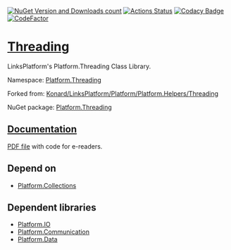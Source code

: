 [![NuGet Version and Downloads count](https://buildstats.info/nuget/Platform.Threading)](https://www.nuget.org/packages/Platform.Threading)
[![Actions Status](https://github.com/linksplatform/Threading/workflows/CD/badge.svg)](https://github.com/linksplatform/Threading/actions?workflow=CD)
[![Codacy Badge](https://api.codacy.com/project/badge/Grade/6a2021cabd0a4a60822ec5fdb2f63c0e)](https://app.codacy.com/gh/linksplatform/Threading?utm_source=github.com&utm_medium=referral&utm_content=linksplatform/Threading&utm_campaign=Badge_Grade_Settings)
[![CodeFactor](https://www.codefactor.io/repository/github/linksplatform/threading/badge)](https://www.codefactor.io/repository/github/linksplatform/threading)

# [Threading](https://github.com/linksplatform/Threading)

LinksPlatform's Platform.Threading Class Library.

Namespace: [Platform.Threading](https://linksplatform.github.io/Threading/csharp/api/Platform.Threading.html)

Forked from: [Konard/LinksPlatform/Platform/Platform.Helpers/Threading](https://github.com/Konard/LinksPlatform/tree/b41aac7909066bb746c7f8e29a1cd59710e5b0d5/Platform/Platform.Helpers/Threading)

NuGet package: [Platform.Threading](https://www.nuget.org/packages/Platform.Threading)

## [Documentation](https://linksplatform.github.io/Threading)
[PDF file](https://linksplatform.github.io/Threading/csharp/Platform.Threading.pdf) with code for e-readers.

## Depend on
*   [Platform.Collections](https://github.com/linksplatform/Collections)

## Dependent libraries
*   [Platform.IO](https://github.com/linksplatform/IO)
*   [Platform.Communication](https://github.com/linksplatform/Communication)
*   [Platform.Data](https://github.com/linksplatform/Data)
